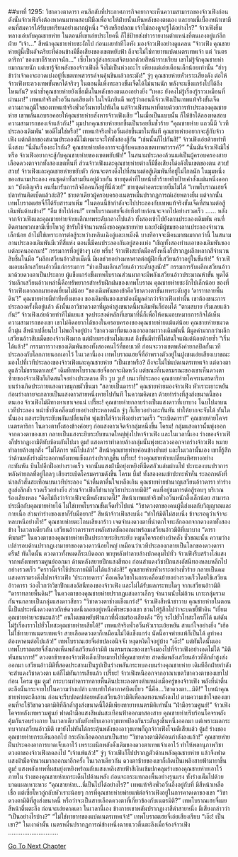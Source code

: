 ##บทที่ 1295: วิชาดวงตาดารา
คนลึกลับที่ประกาศภารกิจอยากจะเห็นความสามารถของจ้าวเฟิงก่อน
ดังนั้นจ้าวเฟิงจึงต้องหาคนมาทดสอบฝีมือเพื่อจะให้ฝ่ายนั้นเห็นพลังของตนเอง
และยามนี้เบื้องหน้าเขามีคนที่สมควรได้รับบทเรียนอย่างมากผู้หนึ่ง
“จริงหรือปลอม เจ้าไม่ลองดูจะรู้ได้อย่างไร?”
จ้าวเฟิงยิ้มพลางเอ่ยกับคุณชายห่าย
ในตอนที่เขาเอ่ยประโยคนี้ ก็ใช้ป้ายส่งข่าวรายงานตำแหน่งที่ตนเองอยู่แก่อีกฝ่าย
“เจ้า…”
สีหน้าคุณชายห่ายชะงักไป ก่อนเผยท่าทีโอหัง มองจ้าวเฟิงอย่างดูแคลน
“จ้าวเฟิง คุณชายห่ายผู้นี้เป็นอัจฉริยะที่ค่อนข้างมีชื่อเสียงของเขตพยับฟ้า ถึงจะไม่ใช่ทายาทแปดเนตรเทพเจ้า แต่ ‘เนตรดาริกา’ ของเขาก็ร้ายกาจนัก…”
เซี่ยโหวอู่ส่งกระแสจิตบอกด้วยสีหน้าราบเรียบ
เขาไม่รู้จักคุณชายห่ายมากมายนัก แต่เขารู้จักพลังของจ้าวเฟิงดี จึงไม่เป็นห่วงอะไร เพียงแต่เอ่ยเตือนเล็กน้อยเท่านั้น
“ฮ่าๆ ข้าว่าเจ้าคงจะอวดเบ่งอยู่ที่เขตเทพสวรรค์จนคุ้นชินแล้วกระมัง!”
จู่ๆ คุณชายห่ายหัวเราะเสียงดัง
ต่อให้จ้าวเฟิงทะลวงเทพขั้นหกได้จริงๆ ในตอนนี้เพิ่งทะลวงขั้นเจ็ดได้ไม่นานนัก พลังจะแข็งแกร่งไปได้ถึงไหนกัน?
หนำซ้ำคุณชายห่ายยังเชื่อมั่นในพลังของตนเองอย่างยิ่ง
“เหอะ ยังคงไม่รู้เรื่องรู้ราวเหมือนที่ผ่านมา!”
เทพแท้จริงพั่วอวิ๋นกดเสียงต่ำ ในใจนึกยินดี
พอรู้ว่าตอนนี้จ้าวเฟิงเป็นเทพแท้จริงขั้นเจ็ด ความภาคภูมิใจของเทพแท้จริงพั่วอวิ๋นหายไปทันใด แต่จ้าวเฟิงรนหาที่ตายด้วยการท้าประลองคุณชายห่าย เขาพลันแอบรอคอยให้คุณชายห่ายสังหารจ้าวเฟิงเสีย
“ในเมื่อเป็นแบบนั้น ก็ให้ข้าได้ลองทดสอบความสามารถของเจ้าแล้วกัน!”
มุมปากคุณชายห่ายยกขึ้นเป็นรอยยิ้มชั่วร้าย
“คุณชายห่าย แถวนี้มี ‘เวทีประลองเดิมพัน’ พอดีไม่ใช่หรือ!”
เทพแท้จริงพั่วอวิ๋นเอ่ยขึ้นมาในทันที
คุณชายห่ายอยากจะสู้กับจ้าวเฟิง แต่กติกาของสนามประลองนี้ไม่เหมาะจะให้ทั้งสองสู้กัน
“เช่นนั้นก็ไปกันสิ!”
จ้าวเฟิงเอ่ยด้วยท่าทีนิ่งสงบ
“นี่มันเรื่องอะไรกัน? คุณชายห่ายต้องการจะสู้กับคนของเขตเทพสวรรค์?”
“นั่นมันจ้าวเฟิงมิใช่หรือ จ้าวเฟิงอยากจะสู้กับคุณชายห่ายของเขตพยับฟ้า!”
ในสนามประลองล้วนแต่เป็นผู้ครอบครองสายเลือดดวงตาจากทั้งสองเขตพื้นที่
ส่วนจ้าวเฟิงและคุณชายห่ายต่างก็มีชื่อเสียงโด่งดังในเขตของตน
สวบ! สวบ!
จ้าวเฟิงและคุณชายห่ายขยับตัว ก่อนจะตรงดิ่งไปที่สนามต่อสู้เดิมพันที่อยู่ไม่ไกลนัก
ในมุมหนึ่งของสนามประลอง คนชุดดำทั้งสามยืนอยู่ด้วยกัน ชายชุดดำที่ใบหน้าชั่วร้ายหยิบป้ายคำสั่งแผ่นหนึ่งออกมา
“บังเอิญจริง คนที่มารับภารกิจอีกคนก็อยู่ที่นี่ด้วย!”
ชายชุดดำอดระบายยิ้มไม่ได้
“เทพโบราณเฮยจี๋ ปลาท่านติดเบ็ดแล้วล่ะสิ?”
ชายตาเดียวผู้ครอบครองเนตรหมื่นปรากฏการณ์เอ่ยพลางยิ้ม
แต่จากนั้น เทพโบราณเฮยจี๋ก็ได้รับสารมาเพิ่ม “ในตอนนี้ข้ากำลังจะไปประลองกับเทพแท้จริงขั้นเจ็ดที่สนามต่อสู้เดิมพันด้านข้าง!”
“อืม ข้าไปก่อน!”
เทพโบราณเฮยจี๋เอ่ยทิ้งท้ายก่อนจะจากไปอย่างรวดเร็ว
……
หลังจากจ้าวเฟิงและคุณชายห่ายจ่ายผลึกเทพระดับกลางไปแล้ว ทั้งสองเข้าไปยังลานประลองเดิมพัน
คนที่ติดตามพวกเขามีเซี่ยโหวอู่ ข้ารับใช้จำนวนหนึ่งของคุณชายห่าย และยังมีผู้ชมของลานประลองจำนวนเล็กน้อย
ถ้าไม่ใช่เพราะการต่อสู้ระหว่างหลินเฉิงอู่และเหมิ่งฉี บางทีอาจจะมีคนมาชมมากกว่านี้
ในสนามลานประลองเดิมพันมีเวทีสี่แห่ง ตอนนี้มีคนประลองกันอยู่สองแห่ง
“เชิญทั้งสองท่านเอาของเดิมพันของแต่ละคนออกมา!”
กรรมการที่อยู่ข้างๆ เอ่ย
พรึ่บ!
จ้าวเฟิงสะบัดมือครั้งหนึ่งก็ปรากฏผลึกหลากสีจำนวนสิบชิ้นในมือ
“ผลึกเสวียนอ้าวสิบเม็ดนี้ มีผลช่วยอย่างมหาศาลต่อผู้ฝึกที่เสวียนอ้าวอยู่ในขั้นห้า!”
จ้าวเฟิงมอบผลึกเสวียนอ้าวนี้แก่กรรมการ
“ช่างเป็นผลึกเสวียนอ้าวระดับสูงนัก!”
กรรมการรับผลึกเสวียนอ้าวมาด้วยดวงตาเป็นประกาย
ผู้แข็งแกร่งขั้นเทพโบราณส่วนมากจะมีพลังเสวียนอ้าวประมาณห้าขั้น พูดได้ว่าผลึกเสวียนอ้าวเหล่านี้คือทรัพยากรสำหรับฝึกฝนของเทพโบราณ
คุณชายห่ายชะงักไปเล็กน้อย ของที่จ้าวเฟิงเอาออกมายอดเยี่ยมไม่น้อย
“ของเดิมพันของข้าคือวิชาดวงตาขั้นเทพระดับสูง ‘ดาราทลายพื้นดิน’!”
คุณชายห่ายมีท่าทีหยิ่งผยอง
ของเดิมพันของเขาต้องมีมูลค่ากว่าจ้าวเฟิงเท่านั้น
เขาต้องชนะการประลองครั้งนี้อยู่แล้ว ดังนั้นเอาวิชาดวงตาที่มูลค่าสูงขนาดนี้มาเดิมพันก็ย่อมได้
“ตามสบาย เริ่มเลยแล้วกัน!”
จ้าวเฟิงเอ่ยด้วยท่าทีไม่แยแส
จุดประสงค์หลักที่เขามาที่นี่ก็เพื่อให้คนมอบหมายภารกิจได้เห็นความสามารถของเขา
เขาไม่คิดอยากได้ของในครอบครองของคุณชายห่ายแม้แต่น้อย
คุณชายห่ายขมวดคิ้วมุ่น สีหน้าเปลี่ยนไป ไม่พอใจอยู่บ้าง วิชาดวงตาที่ตนเองเอาออกมาวางเดิมพันนี้ มีมูลค่ามากกว่าผลึกเสวียนอ้าวสิบเม็ดของจ้าวเฟิงมาก
แต่ฝ่ายตรงข้ามไม่แยแส ถึงขั้นมีท่าทีไม่สนใจแม้แต่น้อยด้วยซ้ำ
“เริ่มได้แล้ว!”
กรรมการวางของเดิมพันของทั้งสองคนไว้ที่ขอบเวที ก่อนจะวางเขตพลังค่ายกลปิดกั้นเวทีประลองกับโลกภายนอกเอาไว้
ในเวลานี้เอง เทพโบราณเฮยจี๋ที่อำพรางตัวอยู่ในฝูงชนเอ่ยเสียงเบาขณะมองไปที่เวทีประลองของจ้าวเฟิงและคุณชายห่าย “เป็นเขาหรือ? ถึงจะไม่ใช่แปดเนตรเทพเจ้า แต่ดวงตาดูแล้วไม่ธรรมดาเลย!”
เดิมทีเทพโบราณเฮยจี๋ออกจะผิดหวัง แต่ขณะที่เนตรมรณะของเขาเห็นดวงตาซ้ายของจ้าวเฟิงก็เกิดสนใจอย่างประหลาด
ฟิ้ว วูบ วูบ!
บนเวทีประลอง คุณชายห่ายโคจรเนตรดาริกา บนร่างเกิดประกายแสงดาวขมุกขมัวขึ้นมา
“สลายเป็นดารา!”
คุณชายห่ายมองจ้าวเฟิง หัวเราะเยาะหยัน ก่อนร่างกายจะกลายเป็นแสงดาวสายหนึ่งหายไปทันที
ในความคิดเขา ด้วยท่าร่างที่สูงส่งขนาดนี้ของตนเอง จ้าวเฟิงไม่มีทางหาเขาเจอแน่
เปรี๊ยะ!
คุณชายห่ายกลายร่างเป็นแสงดาวที่เบาบาง โฉบไปมาบนเวทีประลอง หนำซ้ำยังเคลื่อนย้ายอย่างประหลาดนัก จู่ๆ ก็เลี้ยวอย่างกะทันหัน ทำให้ยากจะจับได้
ทันใดนั้นเอง แสงระยิบระยับพลันเปลี่ยนทิศ พุ่งเข้าใส่จ้าวเฟิงอย่างรวดเร็ว
“ระเบิดดารา!”
คุณชายห่ายโคจรเนตรดาริกา ในดวงตาทั้งสองข้างค่อยๆ ก่อแสงดาวเจิดจ้ากลุ่มหนึ่งขึ้น
โครม!
กลุ่มแสงดาวนั้นพุ่งออกจากดวงตาของเขา กลายเป็นแสงระยิบระยับขนาดใหญ่พุ่งไปหาจ้าวเฟิง
และในเวลานี้เอง ร่างของจ้าวเฟิงก็ปรากฏเงามิติทับซ้อนกันไปมา
ตูม!
แสงดาราทำลายล้างกลุ่มนั้นพุ่งทะลวงออกจากร่างจ้าวเฟิง หมายทำลายล้างทุกสิ่ง
“ไม่ได้การ หนีไปแล้ว!”
สีหน้าคุณชายห่ายค่อนข้างย่ำแย่
และในเวลานั้นเอง เขาก็รู้สึกว่าด้านหลังร่างมีระลอกพลังเทพแข็งแกร่งปรากฏขึ้น
เปรี๊ยะ!
ร่างคุณชายห่ายเปลี่ยนทิศทางอย่างกะทันหัน บินไปอีกฝั่งอย่างรวดเร็ว
จากนั้นแสงฝ่ามือยุ่งเหยิงที่มืดสลัวแล่นผ่านไป ปะทะลงบนปราการพลังค่ายกลที่อยู่ไกลๆ เสียงระเบิดโครมครามดังขึ้น
โครม บึ้ม!
ทั้งสองคนเข้าปะทะห้ำหั่น ระลอกพลังที่น่ากลัวสั่นสะเทือนบนเวทีประลอง
“น่าตื่นตาตื่นใจเหลือเกิน คุณชายห่ายชำนาญเสวียนอ้าวดารา ท่าร่างสูงส่งลึกล้ำ รวดเร็วอย่างยิ่ง ส่วนจ้าวเฟิงก็ชำนาญวิชาประกายมิติ!”
คนที่อยู่ชมการต่อสู้รอบๆ บริเวณร้องเสียงหลง
“คิดไม่ถึงว่าจ้าวเฟิงจะมีพลังขนาดนี้!”
สีหน้าเทพแท้จริงพั่วอวิ๋นหนักอึ้งเล็กน้อย
สามารถประมือกับคุณชายห่ายได้ ไม่ใช่เทพโบราณขั้นเจ็ดทั่วไปแน่
“วิชาดวงตาของคนผู้นี้ส่งผลกับวิญญาณและกายเนื้อ ส่วนท่าร่างของเขาก็รับมือยาก!”
สีหน้าจ้าวเฟิงสงบนิ่ง
“ทำให้มิติไม่สงบนิ่ง ข้าจะรอดูว่าเจ้าจะหลบหนีอย่างไร!”
คุณชายห่ายตะโกนเสียงกร้าว เจตจำนงดวงตาที่น่าตกใจทะลักออกจากดวงตาทั้งสองข้าง ในเวลาเดียวกัน เสวียนอ้าวดาราทรงพลังสาดซัดออกมาพร้อมเสวียนอ้าวมิติที่เบาบาง
“ดาราพิฆาต!”
ในดวงตาของคุณชายห่ายเป็นประกายระยิบระยับ หมุนโคจรอย่างบ้าคลั่ง
ชั่วขณะนั้น ความว่างเปล่ารอบด้านปรากฏเงามายาของดวงดาวน้อยใหญ่ เหมือนว่าเวทีประลองกลายเป็นโลกของดวงดารา
ครืน!
ทันใดนั้น ดวงดาวทั้งหมดก็ระเบิดออก พายุพลังทำลายล้างปกคลุมไปทั่ว
จ้าวเฟิงรีบสร้างโล่แสงจากพลังเทพรวมศูนย์ออกมา ด้านหลังสยายปีกแสงสีทอง ก่อนสำแดงวิชาปีกแสงอัสนีทองหลบหลีกไปอย่างรวดเร็ว
“คราวนี้เจ้าใช้ประกายมิติไม่ได้แล้วล่ะสิ!”
คุณชายห่ายหัวเราะอย่างชั่วร้าย กลายเป็นคมแสงดาราตรงดิ่งไปหาจ้าวเฟิง
‘ประกายดารา’ คือเคล็ดวิชาในการเคลื่อนย้ายอย่างรวดเร็วโดยใช้เสวียนอ้าวดารา ว่องไวกว่าวิชาปีกแสงอัสนีทองของจ้าวเฟิง และไม่ได้รับผลกระทบใดๆ จากเสวียนอ้าวมิติ
“ดาราทลายพื้นดิน!”
ในดวงตาของคุณชายห่ายปรากฏแสงดาวเล็กๆ จำนวนนับไม่ถ้วน เกาะกลุ่มรวมกันจนกลายเป็นกลุ่มแสงดาวสีขาว
“วิชาดวงตาช่างแข็งแกร่ง!”
จ้าวเฟิงสีหน้าชาวาบ
คุณชายห่ายในตอนนี้เป็นประหนึ่งดวงดาวยักษ์ดวงหนึ่งลอยอยู่เหนือศีรษะของเขา ชวนให้รู้สึกไปว่าจะบดขยี้ฟ้าดิน
“เยี่ยม คุณชายห่ายจะชนะแล้ว!”
คนในเขตพยับฟ้าแถวที่นั่งชมร้องเสียงดัง
“ฮึๆ จะไปยั่วโทสะใครก็ได้ แต่ดันไม่รู้เรื่องราวไปยั่วโทสะคุณชายห่ายเสียได้!”
เทพแท้จริงพั่วอวิ๋นหัวเราะเย้ยหยัน สาแก่ใจอย่างยิ่ง
“เฮ้อ ไม่ใช่ทายาทเนตรเทพเจ้า สายเลือดดวงตาก็เหมือนไม่ได้แข็งแกร่ง นัดนี้อาจพ่ายแพ้ก็เป็นได้ ดูท่าคงต้องหาคนต่อไปแล้ว!”
เทพโบราณเฮยจี๋เอ่ยปลงอนิจจัง หงุดหงิดใจอยู่บ้าง
“เอ๊ะ!”
แต่ทันใดนั้นเอง เทพโบราณเฮยจี๋สังเกตเห็นพลังเสวียนอ้าวมิติ เนตรมรณะของเขาจึงมองไปที่จ้าวเฟิงอย่างอดไม่ได้
“มิติพันธนาการ!”
ดวงตาซ้ายของจ้าวเฟิงเล็งเป้าหมายไปที่คุณชายห่าย สาดซัดพลังเสวียนอ้าวที่ลึกล้ำสูงส่งออกมา
เสวียนอ้าวมิติที่สอดประสานเป็นรูปเป็นร่างพลันกระทบลงบนร่างคุณชายห่าย
เดิมทีอีกฝ่ายกำลังจะสำแดงวิชาดวงตา แต่ก็ไม่ทันการเสียแล้ว
เปรี๊ยะ!
จ้าวเฟิงหนีออกจากอาณาเขตวิชาดวงตาของเขาไปก่อน
โครม ตูม ตูม!
กระบวนท่าดาราทลายพื้นดินปะทะลงตรงตำแหน่งเมื่อครู่ของจ้าวเฟิง
พลังที่น่าตื่นตะลึงนั้นกระจายไปในความว่างเปล่า แทบทำให้อากาศบิดเบี้ยว
“นี่คือ…วิชาดวงตา…มิติ!”
ใบหน้าคุณชายห่ายตะลึงลาน ก่อนจะรีบปลดปล่อยพลังเสวียนอ้าวมิติเพื่อลดทอนพลังลงไป
ตามความเข้าใจของเขา คนที่จะใช้วิชาดวงตามิติที่ลึกล้ำสูงส่งขนาดนี้ได้มีเพียงทายาทเนตรมิติเท่านั้น
“ฝ่ามือรวมศูนย์!”
จ้าวเฟิงโคจรพลังเทพรวมศูนย์ ฟาดฝ่ามือแสงสีหม่นสะเทือนฟ้าออกมาสองสาย
คุณชายห่ายรีบร้อนโคจรพลังคุ้มกันรอบร่างกาย ในเวลาเดียวกันยังหยิบเอาอาวุธเทพป้องกันระดับสูงชิ้นหนึ่งออกมา
แต่เพราะผลกระทบจากเสวียนอ้าวมิติ เขายังไม่ทันได้กระตุ้นพลังของอาวุธเทพก็ถูกจ้าวเฟิงโจมตีเสียแล้ว
ตู้ม!
ร่างของคุณชายห่ายกระเด็นออกไป กระอักเลือดออกมาเป็นสาย
“วิชาดวงตามิติอ่อนกำลังลงแล้ว!”
คุณชายห่ายฝืนประคองอาการบาดเจ็บเอาไว้
เพราะผนึกพลังดั้งเดิมของดวงตาเทพเจ้าเอาไว้ ทำให้พลานุภาพวิชาดวงตาของจ้าวเฟิงลดลงไป
“เจ้าแพ้แล้ว!”
จู่ๆ จ้าวเฟิงก็ไปปรากฏตัวด้านหลังคุณชายห่าย แล้วจึงฟาดแสงฝ่ามือจำนวนมากออกมาอีกครั้ง
ในเวลาเดียวกัน ดวงตาซ้ายของเขาก็เกิดเป็นเพลิงสายฟ้ามายาขึ้น
ตูม!
แสงพลังเทพที่ผสมยุ่งเหยิงพร้อมกับแสงเพลิงสายฟ้าสีเงินเข้มปกคลุมร่างของคุณชายห่ายเอาไว้ภายใน
ร่างของคุณชายห่ายกระเด็นไปด้านหลัง ก่อนจะกระแทกลงพื้นอย่างรุนแรง ทั้งร่างเต็มไปด้วยบาดแผลเหวะหวะ
“คุณชายห่าย…นี่เป็นไปได้อย่างไร?”
เทพแท้จริงพั่วอวิ๋นอึ้งอยู่กับที่ มีสีหน้าเหลือเชื่อ
แต่เซี่ยโหวอู่กลับหัวเราะน้อยๆ การที่คุณชายห่ายพ่ายแพ้ต่อจ้าวเฟิงอยู่ในการคาดเดาของเขา
“วิชาดวงตามิติที่สูงส่งขนาดนี้ หรือว่าจะเป็นสายเลือดดวงตาที่เกี่ยวข้องกับเนตรมิติ?”
เทพโบราณเฮยจี๋เผยสีหน้าตื่นตะลึง ก่อนจะเอ่ยคาดเดา
ในเวลานี้เอง ข้างกายเขาพลันปรากฏเงาสีดำสายหนึ่ง มีเสียงกล่าวว่า “เป็นอย่างไรบ้าง?”
“ไม่ใช่ทายาทของแปดเนตรเทพเจ้า!”
เทพโบราณเฮยจี๋เอ่ยเสียงเรียบ
“เอ๊ะ! เป็นเขา?”
ในเงาดำนั้น เนตรหมื่นปรากฏการณ์ข้างหนึ่งฉายแววตื่นตะลึงเมื่อจ้องจ้าวเฟิง
……………………….


[Go To Next Chapter]( ./152.md)